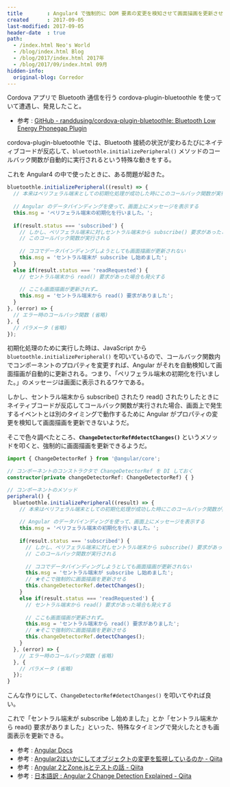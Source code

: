 ```yaml
---
title        : Angular4 で強制的に DOM 要素の変更を検知させて画面描画を更新させたいとき
created      : 2017-09-05
last-modified: 2017-09-05
header-date  : true
path:
  - /index.html Neo's World
  - /blog/index.html Blog
  - /blog/2017/index.html 2017年
  - /blog/2017/09/index.html 09月
hidden-info:
  original-blog: Corredor
---
```


Cordova アプリで Bluetooth 通信を行う cordova-plugin-bluetoothle を使っていて遭遇し、発見したこと。

- 参考 : [GitHub - randdusing/cordova-plugin-bluetoothle: Bluetooth Low Energy Phonegap Plugin](https://github.com/randdusing/cordova-plugin-bluetoothle)

cordova-plugin-bluetoothle では、Bluetooth 接続の状況が変わるたびにネイティブコードが反応して、`bluetoothle.initializePeripheral()` メソッドのコールバック関数が自動的に実行されるという特殊な動きをする。

これを Angular4 の中で使ったときに、ある問題が起きた。

```javascript
bluetoothle.initializePeripheral((result) => {
  // 本来はペリフェラル端末としての初期化処理が成功した時にこのコールバック関数が実行される
  
  // Angular のデータバインディングを使って、画面上にメッセージを表示する
  this.msg = 'ペリフェラル端末の初期化を行いました。';
  
  if(result.status === 'subscribed') {
    // しかし、ペリフェラル端末に対しセントラル端末から subscribe() 要求があったときなども
    // このコールバック関数が実行される
    
    // ココでデータバインディングしようとしても画面描画が更新されない
    this.msg = 'セントラル端末が subscribe し始めました';
  }
  else if(result.status === 'readRequested') {
    // セントラル端末から read() 要求があった場合も発火する
    
    // ここも画面描画が更新されず…
    this.msg = 'セントラル端末から read() 要求がありました';
  }
}, (error) => {
  // エラー時のコールバック関数 (省略)
}, {
  // パラメータ (省略)
});
```

初期化処理のために実行した時は、JavaScript から `bluetoothle.initializePeripheral()` を叩いているので、コールバック関数内でコンポーネントのプロパティを変更すれば、Angular がそれを自動検知して画面描画が自動的に更新される。つまり、「ペリフェラル端末の初期化を行いました。」のメッセージは画面に表示されるワケである。

しかし、セントラル端末から subscribe() されたり read() されたりしたときにネイティブコードが反応してコールバック関数が実行された場合、画面上で発生するイベントとは別のタイミングで動作するために Angular がプロパティの変更を検知して画面描画を更新できないようだ。

そこで色々調べたところ、**`ChangeDetectorRef#detectChanges()`** というメソッドを叩くと、強制的に画面描画を更新できるようだ。

```typescript
import { ChangeDetectorRef } from '@angular/core';

// コンポーネントのコンストラクタで ChangeDetectorRef を DI しておく
constructor(private changeDetectorRef: ChangeDetectorRef) { }

// コンポーネントのメソッド
peripheral() {
  bluetoothle.initializePeripheral((result) => {
    // 本来はペリフェラル端末としての初期化処理が成功した時にこのコールバック関数が実行される
    
    // Angular のデータバインディングを使って、画面上にメッセージを表示する
    this.msg = 'ペリフェラル端末の初期化を行いました。';
    
    if(result.status === 'subscribed') {
      // しかし、ペリフェラル端末に対しセントラル端末から subscribe() 要求があったときなども
      // このコールバック関数が実行される
      
      // ココでデータバインディングしようとしても画面描画が更新されない
      this.msg = 'セントラル端末が subscribe し始めました';
      // ★そこで強制的に画面描画を更新させる
      this.changeDetectorRef.detectChanges();
    }
    else if(result.status === 'readRequested') {
      // セントラル端末から read() 要求があった場合も発火する
      
      // ここも画面描画が更新されず…
      this.msg = 'セントラル端末から read() 要求がありました';
      // ★そこで強制的に画面描画を更新させる
      this.changeDetectorRef.detectChanges();
    }
  }, (error) => {
    // エラー時のコールバック関数 (省略)
  }, {
    // パラメータ (省略)
  });
}
```

こんな作りにして、`ChangeDetectorRef#detectChanges()` を叩いてやれば良い。

これで「セントラル端末が subscribe し始めました」とか「セントラル端末から read() 要求がありました」といった、特殊なタイミングで発火したときも画面表示を更新できる。

- 参考 : [Angular Docs](https://angular.io/api/core/ChangeDetectorRef)
- 参考 : [Angular2はいかにしてオブジェクトの変更を監視しているのか - Qiita](http://qiita.com/laco0416/items/8901219737f606d68d54)
- 参考 : [Angular 2とZone.jsとテストの話 - Qiita](http://qiita.com/Quramy/items/83f4fbc6755309f78ad2)
- 参考 : [日本語訳 : Angular 2 Change Detection Explained - Qiita](http://qiita.com/laco0416/items/523d96ddbfe55c4e6949)
